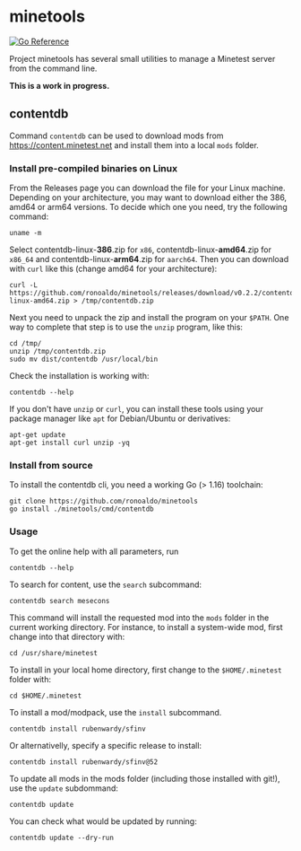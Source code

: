 # minetools

[![Go Reference](https://pkg.go.dev/badge/github.com/ronoaldo/minetools.svg)](https://pkg.go.dev/github.com/ronoaldo/minetools)

Project minetools has several small utilities to manage a Minetest server
from the command line.

**This is a work in progress.**

## contentdb

Command `contentdb` can be used to download mods from
https://content.minetest.net and install them into a local `mods` folder.

### Install pre-compiled binaries on Linux

From the Releases page you can download the file for your Linux machine.
Depending on your architecture, you may want to download either the 386,
amd64 or arm64 versions. To decide which one you need, try the following
command:

```
uname -m
```

Select contentdb-linux-**386**.zip for `x86`, contentdb-linux-**amd64**.zip for
`x86_64` and contentdb-linux-**arm64**.zip for `aarch64`.  Then you can download
with `curl` like this (change amd64 for your architecture):

```
curl -L https://github.com/ronoaldo/minetools/releases/download/v0.2.2/contentdb-linux-amd64.zip > /tmp/contentdb.zip
```

Next you need to unpack the zip and install the program on your `$PATH`.
One way to complete that step is to use the `unzip` program, like this:

```
cd /tmp/
unzip /tmp/contentdb.zip
sudo mv dist/contentdb /usr/local/bin
```

Check the installation is working with:

```
contentdb --help
```

If you don't have `unzip` or `curl`, you can install these tools using your
package manager like `apt` for Debian/Ubuntu or derivatives:

```
apt-get update
apt-get install curl unzip -yq
```

### Install from source

To install the contentdb cli, you need a working Go (> 1.16) toolchain:

    git clone https://github.com/ronoaldo/minetools
    go install ./minetools/cmd/contentdb

### Usage

To get the online help with all parameters, run

    contentdb --help

To search for content, use the `search` subcommand:

    contentdb search mesecons

This command will install the requested mod into the `mods` folder in the
current working directory.  For instance, to install a system-wide mod, first
change into that directory with:

    cd /usr/share/minetest

To install in your local home directory, first change to the `$HOME/.minetest` folder
with:

    cd $HOME/.minetest

To install a mod/modpack, use the `install` subcommand. 

    contentdb install rubenwardy/sfinv

Or alternativelly, specify a specific release to install:

    contentdb install rubenwardy/sfinv@52

To update all mods in the mods folder (including those installed with git!), use the `update` subdommand:

    contentdb update

You can check what would be updated by running:

    contentdb update --dry-run
